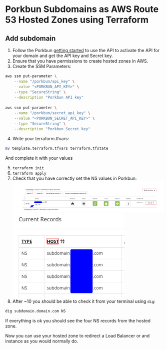 # Porkbun Subdomains as AWS Route 53 Hosted Zones using Terraform

## Add subdomain 

1. Follow the
   Porkbun [getting started](https://kb.porkbun.com/article/190-getting-started-with-the-porkbun-api) to use the API
   to activate the API for your domain and get the API key and Secret key.
2. Ensure that you have permissions to create hosted zones in AWS.
3. Create the SSM Parameters:

```bash
aws ssm put-parameter \
    --name "/porkbun/api_key" \
    --value "<PORKBUN_API_KEY>" \
    --type "SecureString" \
    --description "Porkbun API key" 

aws ssm put-parameter \
    --name "/porkbun/secret_api_key" \
    --value "<PORKBUN_SECRET_API_KEY>" \
    --type "SecureString" \
    --description "Porkbun Secret key"
```

4. Write your terraform.tfvars:

```bash
mv template.terraform.tfvars terraform.tfstate
```

And complete it with your values

5. `terraform init`
6. `terraform apply`
7. Check that you have correctly set the NS values in Porkbun:
   ![porkbun.png](img/porkbun.png)
   ![dns_records.png](img/dns_records.png)
8. After ~10 you should be able to check it from your terminal using `dig`:

```bash
dig subdomain.domain.com NS
```

If everything is ok you should see the four NS records from the hosted zone.

Now you can use your hosted zone to redirect a Load Balancer or and instance as you would normally do.

